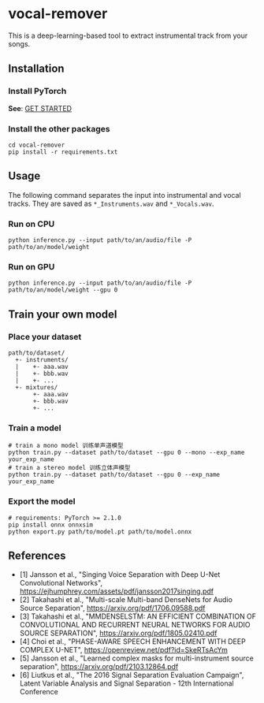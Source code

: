 # vocal-remover

This is a deep-learning-based tool to extract instrumental track from your songs.

## Installation

### Install PyTorch
**See**: [GET STARTED](https://pytorch.org/get-started/locally/)

### Install the other packages
```
cd vocal-remover
pip install -r requirements.txt
```

## Usage
The following command separates the input into instrumental and vocal tracks. They are saved as `*_Instruments.wav` and `*_Vocals.wav`.

### Run on CPU
```
python inference.py --input path/to/an/audio/file -P path/to/an/model/weight
```

### Run on GPU
```
python inference.py --input path/to/an/audio/file -P path/to/an/model/weight --gpu 0
```

## Train your own model

### Place your dataset
```
path/to/dataset/
  +- instruments/
  |    +- aaa.wav
  |    +- bbb.wav
  |    +- ...
  +- mixtures/
       +- aaa.wav
       +- bbb.wav
       +- ...
```

### Train a model
```
# train a mono model 训练单声道模型
python train.py --dataset path/to/dataset --gpu 0 --mono --exp_name your_exp_name
# train a stereo model 训练立体声模型
python train.py --dataset path/to/dataset --gpu 0 --exp_name your_exp_name
```

### Export the model
```
# requirements: PyTorch >= 2.1.0
pip install onnx onnxsim
python export.py path/to/model.pt path/to/model.onnx
```

## References
- [1] Jansson et al., "Singing Voice Separation with Deep U-Net Convolutional Networks", https://ejhumphrey.com/assets/pdf/jansson2017singing.pdf
- [2] Takahashi et al., "Multi-scale Multi-band DenseNets for Audio Source Separation", https://arxiv.org/pdf/1706.09588.pdf
- [3] Takahashi et al., "MMDENSELSTM: AN EFFICIENT COMBINATION OF CONVOLUTIONAL AND RECURRENT NEURAL NETWORKS FOR AUDIO SOURCE SEPARATION", https://arxiv.org/pdf/1805.02410.pdf
- [4] Choi et al., "PHASE-AWARE SPEECH ENHANCEMENT WITH DEEP COMPLEX U-NET", https://openreview.net/pdf?id=SkeRTsAcYm
- [5] Jansson et al., "Learned complex masks for multi-instrument source separation", https://arxiv.org/pdf/2103.12864.pdf
- [6] Liutkus et al., "The 2016 Signal Separation Evaluation Campaign", Latent Variable Analysis and Signal Separation - 12th International Conference
